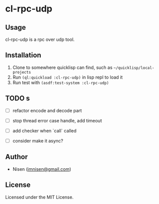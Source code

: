 

# cl-rpc-udp


## Usage

cl-rpc-udp is a rpc over udp tool.


## Installation

1.  Clone to somewhere quicklisp can find, such as `~/quicklisp/local-projects`
2.  Run `(ql:quickload :cl-rpc-udp)` in lisp repl to load it
3.  Run test with `(asdf:test-system :cl-rpc-udp)`


## TODO s

-   [ ] refactor encode and decode part
-   [ ] stop thread error case handle, add timeout
-   [ ] add checker when \`call\` called
-   [ ] consider make it async?


## Author

-   Nisen (imnisen@gmail.com)


## License

Licensed under the MIT License.

